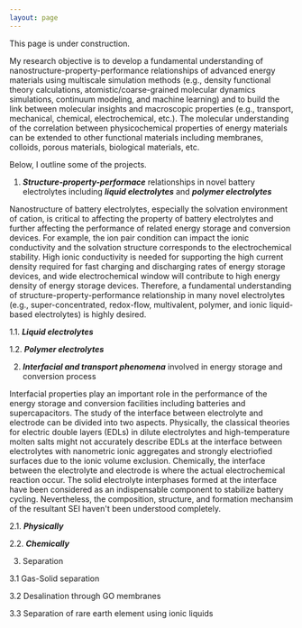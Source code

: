 ```yaml
---
layout: page
---
```


This page is under construction.

My research objective is to develop a fundamental understanding of nanostructure-property-performance relationships of advanced energy materials using multiscale simulation methods (e.g., density functional theory calculations, atomistic/coarse-grained molecular dynamics simulations, continuum modeling, and machine learning) and to build the link between molecular insights and macroscopic properties (e.g., transport, mechanical, chemical, electrochemical, etc.). The molecular understanding of the correlation between physicochemical properties of energy materials can be extended to other functional materials including membranes, colloids, porous materials, biological materials, etc.

Below, I outline some of the projects.

1. _**Structure-property-performace**_ relationships in novel battery electrolytes including _**liquid electrolytes**_ and _**polymer electrolytes**_

Nanostructure of battery electrolytes, especially the solvation environment of cation, is critical to affecting the property of battery electrolytes and further affecting the performance of related energy storage and conversion devices. For example, the ion pair condition can impact the ionic conductivity and the solvation structure corresponds to the electrochemical stability. High ionic conductivity is needed for supporting the high current density required for fast charging and discharging rates of energy storage devices, and wide electrochemical window will contribute to high energy density of energy storage devices. Therefore, a fundamental understanding of structure-property-performance relationship in many novel electrolytes (e.g., super-concentrated, redox-flow, multivalent, polymer, and ionic liquid-based electrolytes) is highly desired.
  
  
1.1. _**Liquid electrolytes**_
  
  
1.2. _**Polymer electrolytes**_
  
  

2. _**Interfacial and transport phenomena**_ involved in energy storage and conversion process

Interfacial properties play an important role in the performance of the energy storage and conversion facilities including batteries and supercapacitors. The study of the interface between electrolyte and electrode can be divided into two aspects. Physically, the classical theories for electric double layers (EDLs) in dilute electrolytes and high-temperature molten salts might not accurately describe EDLs at the interface between electrolytes with nanometric ionic aggregates and strongly electriofied surfaces due to the ionic volume exclusion. Chemically, the interface between the electrolyte and electrode is where the actual electrochemical reaction occur. The solid electrolyte interphases formed at the interface have been considered as an indispensable component to stabilize battery cycling. Nevertheless, the composition, structure, and formation mechansim of the resultant SEI haven't been understood completely.

2.1. _**Physically**_


2.2. _**Chemically**_




3. Separation

  3.1 Gas-Solid separation
  
  3.2 Desalination through GO membranes
  
  3.3 Separation of rare earth element using ionic liquids
  
